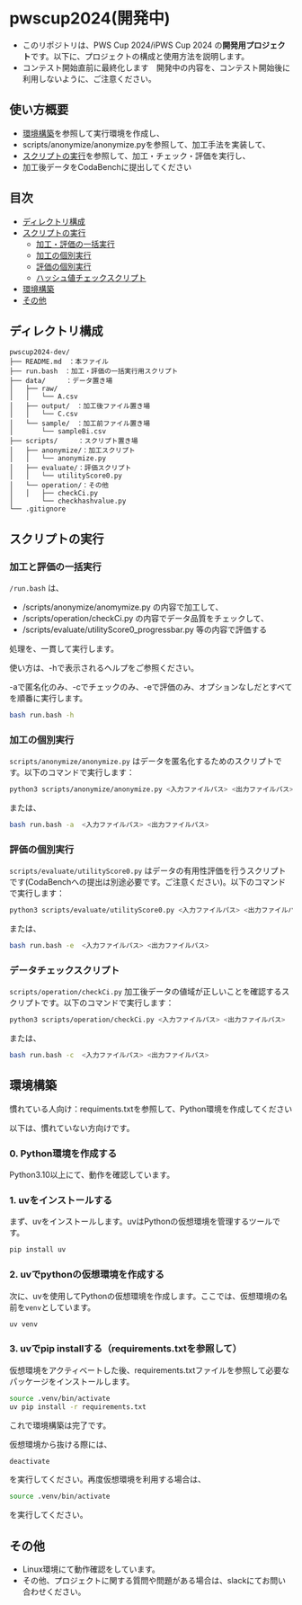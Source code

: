 # pwscup2024(開発中)

- このリポジトリは、PWS Cup 2024/iPWS Cup 2024 の**開発用プロジェクト**です。以下に、プロジェクトの構成と使用方法を説明します。
- コンテスト開始直前に最終化します　開発中の内容を、コンテスト開始後に利用しないように、ご注意ください。

## 使い方概要
- [環境構築](#環境構築)を参照して実行環境を作成し、
- scripts/anonymize/anonymize.pyを参照して、加工手法を実装して、
- [スクリプトの実行](#スクリプトの実行)を参照して、加工・チェック・評価を実行し、
- 加工後データをCodaBenchに提出してください

## 目次
- [ディレクトリ構成](#ディレクトリ構成)
- [スクリプトの実行](#スクリプトの実行)
  - [加工・評価の一括実行](#加工と評価の一括実行)
  - [加工の個別実行](#加工の個別実行)
  - [評価の個別実行](#評価の個別実行)
  - [ハッシュ値チェックスクリプト](#ハッシュ値チェックスクリプト)
- [環境構築](#環境構築)
- [その他](#その他)

## ディレクトリ構成

```
pwscup2024-dev/
├── README.md　：本ファイル
├── run.bash　：加工・評価の一括実行用スクリプト
├── data/　　　：データ置き場
│   ├── raw/
│   │   └── A.csv
│   ├── output/　：加工後ファイル置き場
│   │   └── C.csv
│   └── sample/　：加工前ファイル置き場
│       └── sampleBi.csv
├── scripts/　　　：スクリプト置き場
│   ├── anonymize/：加工スクリプト
│   │   └── anonymize.py
│   ├── evaluate/：評価スクリプト
│   │   └── utilityScore0.py
│   └── operation/：その他
│   │   ├── checkCi.py
│       └── checkhashvalue.py
└── .gitignore
```

## スクリプトの実行

### 加工と評価の一括実行

`/run.bash` は、

- /scripts/anonymize/anomymize.py の内容で加工して、
- /scripts/operation/checkCi.py の内容でデータ品質をチェックして、
- /scripts/evaluate/utilityScore0_progressbar.py 等の内容で評価する

処理を、一貫して実行します。

使い方は、-hで表示されるヘルプをご参照ください。

-aで匿名化のみ、-cでチェックのみ、-eで評価のみ、オプションなしだとすべてを順番に実行します。

```bash
bash run.bash -h
```

### 加工の個別実行

`scripts/anonymize/anonymize.py` はデータを匿名化するためのスクリプトです。以下のコマンドで実行します：

```bash
python3 scripts/anonymize/anonymize.py <入力ファイルパス> <出力ファイルパス>
```
または、

```bash
bash run.bash -a  <入力ファイルパス> <出力ファイルパス>
```


### 評価の個別実行

`scripts/evaluate/utilityScore0.py` はデータの有用性評価を行うスクリプトです(CodaBenchへの提出は別途必要です。ご注意ください)。以下のコマンドで実行します：

```bash
python3 scripts/evaluate/utilityScore0.py <入力ファイルパス> <出力ファイルパス>
```
または、

```bash
bash run.bash -e  <入力ファイルパス> <出力ファイルパス>
```


### データチェックスクリプト

`scripts/operation/checkCi.py` 加工後データの値域が正しいことを確認するスクリプトです。以下のコマンドで実行します：

```bash
python3 scripts/operation/checkCi.py <入力ファイルパス> <出力ファイルパス>
```
または、

```bash
bash run.bash -c  <入力ファイルパス> <出力ファイルパス>
```

## 環境構築

慣れている人向け：requiments.txtを参照して、Python環境を作成してください

以下は、慣れていない方向けです。

### 0. Python環境を作成する
Python3.10以上にて、動作を確認しています。

### 1. uvをインストールする
まず、uvをインストールします。uvはPythonの仮想環境を管理するツールです。

```bash
pip install uv
```

### 2. uvでpythonの仮想環境を作成する
次に、uvを使用してPythonの仮想環境を作成します。ここでは、仮想環境の名前を`venv`としています。

```bash
uv venv
```

### 3. uvでpip installする（requirements.txtを参照して）
仮想環境をアクティベートした後、requirements.txtファイルを参照して必要なパッケージをインストールします。

```bash
source .venv/bin/activate
uv pip install -r requirements.txt
```

これで環境構築は完了です。

仮想環境から抜ける際には、

```bash
deactivate
```
を実行してください。再度仮想環境を利用する場合は、
```bash
source .venv/bin/activate
```
を実行してください。


## その他
- Linux環境にて動作確認をしています。
- その他、プロジェクトに関する質問や問題がある場合は、slackにてお問い合わせください。

